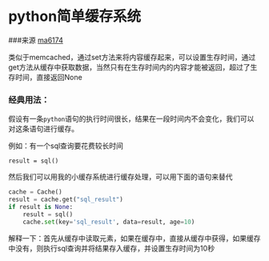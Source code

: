 # python简单缓存系统

###来源
[ma6174](https://github.com/ma6174/pycache)

类似于memcached，通过set方法来将内容缓存起来，可以设置生存时间，通过get方法从缓存中获取数据，当然只有在生存时间内的内容才能被返回，超过了生存时间，直接返回None

### 经典用法：

假设有一条`python`语句的执行时间很长，结果在一段时间内不会变化，我们可以对这条语句进行缓存。

例如：有一个sql查询要花费较长时间

`result = sql()`

然后我们可以用我的小缓存系统进行缓存处理，可以用下面的语句来替代

```python
cache = Cache()
result = cache.get("sql_result")
if result is None:
    result = sql()
    cache.set(key='sql_result', data=result, age=10)
```

解释一下：首先从缓存中读取元素，如果在缓存中，直接从缓存中获得，如果缓存中没有，则执行sql查询并将结果存入缓存，并设置生存时间为10秒

